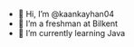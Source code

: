 - 👋 Hi, I’m @kaankayhan04
- 👀 I’m a freshman at Bilkent
- 🌱 I’m currently learning Java


<!---
kaankayhan04/kaankayhan04 is a ✨ special ✨ repository because its `README.md` (this file) appears on your GitHub profile.
You can click the Preview link to take a look at your changes.
--->
